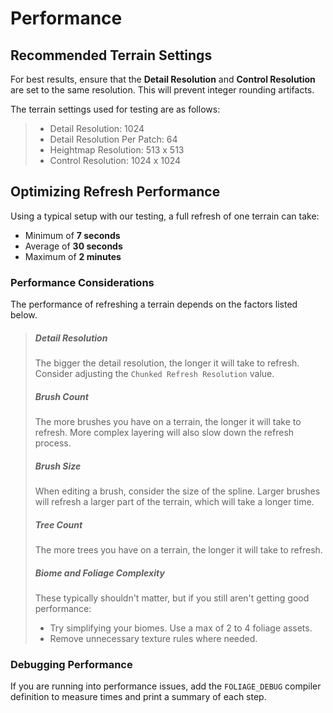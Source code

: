 # Performance

## Recommended Terrain Settings
For best results, ensure that the **Detail Resolution** and **Control Resolution** are set to the same resolution. This will prevent integer rounding artifacts.

The terrain settings used for testing are as follows:
> - Detail Resolution: 1024
> - Detail Resolution Per Patch: 64
> - Heightmap Resolution: 513 x 513
> - Control Resolution: 1024 x 1024

## Optimizing Refresh Performance
Using a typical setup with our testing, a full refresh of one terrain can take:
- Minimum of **7 seconds**
- Average of **30 seconds**
- Maximum of **2 minutes**

### Performance Considerations
The performance of refreshing a terrain depends on the factors listed below.
> ##### Detail Resolution
> The bigger the detail resolution, the longer it will take to refresh.
> Consider adjusting the `Chunked Refresh Resolution` value.
> ##### Brush Count
> The more brushes you have on a terrain, the longer it will take to refresh. More complex layering will also slow down the refresh process.
> ##### Brush Size
> When editing a brush, consider the size of the spline.
> Larger brushes will refresh a larger part of the terrain, which will take a longer time.
> ##### Tree Count
> The more trees you have on a terrain, the longer it will take to refresh.
> ##### Biome and Foliage Complexity
> These typically shouldn't matter, but if you still aren't getting good performance:
> - Try simplifying your biomes. Use a max of 2 to 4 foliage assets.
> - Remove unnecessary texture rules where needed.

### Debugging Performance
If you are running into performance issues, add the `FOLIAGE_DEBUG` compiler definition to measure times and print a summary of each step.